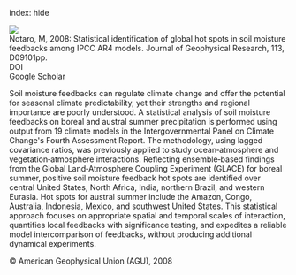 index: hide

<div class="Citation">
    <div class="Citation-thumb CitationThumb-linked"  data-href="https://doi.org/10.1029/2007jd009199">
      <img src="https://static.claimspace.cloud/climate-study-static/refs/thumbs/12/Notaro_2008-thumb.png" />
    </div>

  <div class="Citation-body">
    <div class="Citation-text">Notaro, M, 2008: Statistical identification of global hot spots in soil moisture feedbacks among IPCC AR4 models. <span class="Article-journal">Journal of Geophysical Research, </span><span class="Article-volume">113, </span>D09101pp.</div>
    <div class="Citation-links">
      <div class="CitationLink" data-href="https://doi.org/10.1029/2007jd009199">
        <div class="CitationLink-icon CitationLink-Doi"></div>
        <div class="CitationLink-text">DOI</div>
      </div>
      <div class="CitationLink" data-href="https://scholar.google.com/scholar?q=10.1029/2007jd009199">
        <div class="CitationLink-icon CitationLink-Scholar"></div>
        <div class="CitationLink-text">Google Scholar</div>
      </div>
    </div>
  </div>
</div>

Soil moisture feedbacks can regulate climate change and offer the potential for seasonal climate predictability, yet their strengths and regional importance are poorly understood. A statistical analysis of soil moisture feedbacks on boreal and austral summer precipitation is performed using output from 19 climate models in the Intergovernmental Panel on Climate Change's Fourth Assessment Report. The methodology, using lagged covariance ratios, was previously applied to study ocean‐atmosphere and vegetation‐atmosphere interactions. Reflecting ensemble‐based findings from the Global Land‐Atmosphere Coupling Experiment (GLACE) for boreal summer, positive soil moisture feedback hot spots are identified over central United States, North Africa, India, northern Brazil, and western Eurasia. Hot spots for austral summer include the Amazon, Congo, Australia, Indonesia, Mexico, and southwest United States. This statistical approach focuses on appropriate spatial and temporal scales of interaction, quantifies local feedbacks with significance testing, and expedites a reliable model intercomparison of feedbacks, without producing additional dynamical experiments.

<div class="Citation-copy">
&copy; American Geophysical Union (AGU), 2008
</div>
